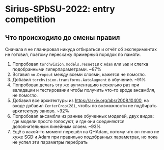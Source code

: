 # Sirius-SPbSU-2022: entry competition
## Что происходило до смены правил
Сначала я не планировал никуда отбираться и отчёт об экспериментах не готовил, поэтому перескажу примерный порядок по памяти.
1. Попробовал `torchvision.models.resnet18` с `Adam` или `SGD` и слегка подобранными гиперпараметрами. ~87%
2. Вставил `nn.Dropout` между всеми слоями, кажется не помогло. 
3. Добавил `torchvision.transforms.AutoAugment` в обучение. ~91%
4. Попробовал делать эту же аугментацию несколько раз при валидации и тестировании чтобы получить что-то вроде ансамбля, не помогло.
5. Добавил все архитектуры из https://arxiv.org/abs/2008.10400, на входе добавил `CenterCrop(28)`, чтобы по возможности не подбирать архитектуру заново. ~92%
6. Попробовал ансамбли из раннее обученных моделей, двух видов: где модели просто голосуют, и где они соединяются дополнительным линейным слоем. ~93%
7. Ещё в какой-то момент перешёл на QHAdam, потому что он точно не хуже SGD и Adam при правильно подобранных параметрах, но пока не успел эти параметры перебрать
